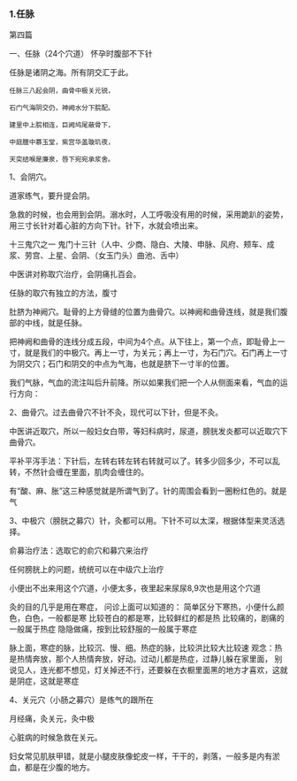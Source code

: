 ### 1.任脉


第四篇

一、任脉（24个穴道）
怀孕时腹部不下针

任脉是诸阴之海。所有阴交汇于此。

	任脉三八起会阴，曲骨中极关元锐，

	石门气海阴交仍，神阙水分下脘配。

	建里中上脘相连，巨阙鸠尾蔽骨下，

	中庭膻中慕玉堂，紫宫华盖璇玑夜，

	天突结喉是廉泉，唇下宛宛承浆舍。

1、会阴穴。

道家练气，要升提会阴。

急救的时候，也会用到会阴。溺水时，人工呼吸没有用的时候，采用跪趴的姿势，用三寸长针对着心脏的方向下针。针下，水就会喷出来。

十三鬼穴之一  鬼门十三针（人中、少商、隐白、大陵、申脉、风府、颊车、成浆、劳宫、上星、会阴、（女玉门头）曲池、舌中）

中医讲对称取穴治疗，会阴痛扎百会。

任脉的取穴有独立的方法，腹寸

肚脐为神阙穴。耻骨的上方骨缝的位置为曲骨穴。以神阙和曲骨连线，就是我们腹部的中线，就是任脉。

把神阙和曲骨的连线分成五段，中间为4个点。从下往上，第一个点，即耻骨上一寸，就是我们的中极穴。再上一寸，为关元；再上一寸，为石门穴。石门再上一寸为阴交穴；石门和阴交的中点为气海，也就是脐下一寸半的位置。


我们气脉，气血的流注叫后升前降。所以如果我们把一个人从侧面来看，气血的运行方向：


2、曲骨穴。过去曲骨穴不针不灸，现代可以下针，但是不灸。

中医讲近取穴，所以一般妇女白带，等妇科病时，尿道，膀胱发炎都可以近取穴下曲骨穴。

平补平泻手法：下针后，左转右转左转右转就可以了。转多少回多少，不可以乱转，不然针会缠在里面，肌肉会缠住的。

有“酸、麻、胀”这三种感觉就是所谓气到了。针的周围会看到一圈粉红色的。就是气

3、中极穴（膀胱之募穴）针，灸都可以用。下针不可以太深，根据体型来灵活选择。

俞募治疗法：选取它的俞穴和募穴来治疗

任何膀胱上的问题，统统可以在中级穴上治疗

小便出不出来用这个穴道，小便太多，夜里起来尿尿8,9次也是用这个穴道

灸的目的几乎是用在寒症，
问诊上面可以知道的：
简单区分下寒热，小便什么颜色，白色，一般都是寒
比较苍白的都是寒，比较鲜红的都是热
比较痛的，剧痛的一般属于热症
隐隐做痛，按到比较舒服的一般属于寒症

脉上面，寒症的脉，比较沉、慢、细。热症的脉，比较洪比较大比较速
观念：热是热情奔放，那个人热情奔放，好动。过动儿都是热症，过静儿躲在家里面，
别说见人，连光都不想见，灯关掉还不行，还要躲在衣橱里面黑的地方才喜欢，这就是阴症，这就是寒症




4、关元穴（小肠之募穴）是练气的跟所在

月经痛，灸关元，灸中极

心脏病的时候急救在关元。

妇女常见肌肤甲错，就是小腿皮肤像蛇皮一样，干干的，剥落，一般多是内有淤血，都是在少腹的地方。



